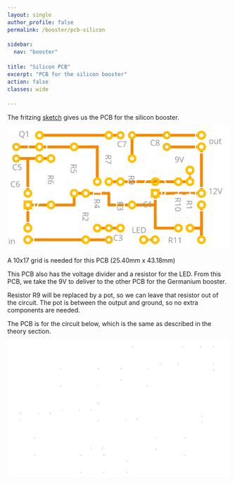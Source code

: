 ```yaml
---
layout: single
author_profile: false
permalink: /booster/pcb-silicon

sidebar:
  nav: "booster"

title: "Silicon PCB"
excerpt: "PCB for the silicon booster"
action: false
classes: wide

---
```

The fritzing [sketch](/assets/fritzing/booster/silicon.fzz) gives us the PCB for the silicon booster.

![](/assets/images/booster/silicon_pcb.svg)

A 10x17 grid is needed for this PCB (25.40mm x 43.18mm)

This PCB also has the voltage divider and a resistor for the LED. From this PCB, we take the 9V to deliver to the other PCB for the Germanium booster.

Resistor R9 will be replaced by a pot, so we can leave that resistor out of the circuit. The pot is between the output and ground, so no extra components are needed.

The PCB is for the circuit below, which is the same as described in the theory section.

![](/assets/images/booster/silicon_schema.svg)
